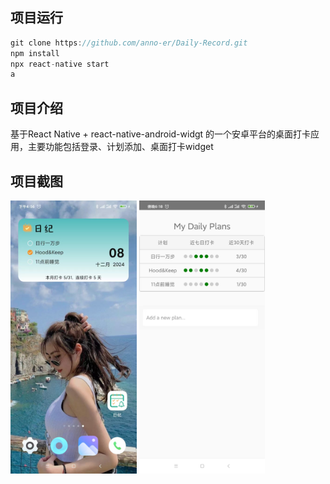 ## 项目运行
```js
git clone https://github.com/anno-er/Daily-Record.git
npm install
npx react-native start
a
```

## 项目介绍
基于React Native + react-native-android-widgt 的一个安卓平台的桌面打卡应用，主要功能包括登录、计划添加、桌面打卡widget

## 项目截图
<img src="assets/image/fd95a09100b642b5fd3fe1cc9e27df6.jpg" width="40%">
<img src="assets/image/3d923d8cba37015466731761cb2b00a.jpg" width="40%">